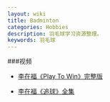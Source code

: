 ```yaml
---
layout: wiki
title: Badminton
categories: Hobbies
description: 羽毛球学习资源整理。
keywords: 羽毛球
---
```


###视频

* [李在福《Play To Win》完整版](http://v.youku.com/v_show/id_XNDExNDM2NzA0.html)

* [李在福《追球》全集](http://v.youku.com/v_show/id_XMjczOTAyODI4.html?f=15463121)
